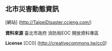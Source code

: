 **北市災害動態資訊**
-----------------
[網站] (http://TaipeiDisaster.ccjeng.com/) 

**資料來源**
臺北市政府 消防局EOC 開放資料專區

**License**
[CC0] (http://creativecommons.tw/cc0)
